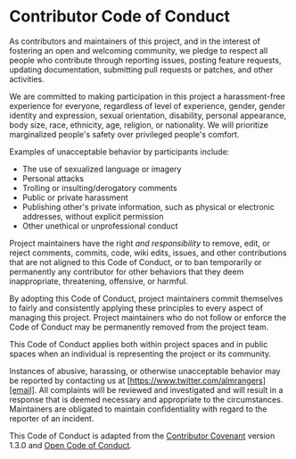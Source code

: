 # Contributor Code of Conduct  

As contributors and maintainers of this project, and in the interest of fostering an open and welcoming community, we pledge to respect all people who contribute through reporting issues, posting feature requests, updating documentation, submitting pull requests or patches, and other activities.
  
We are committed to making participation in this project a harassment-free experience for everyone, regardless of level of experience, gender, gender identity and expression, sexual orientation, disability, personal appearance, body size, race, ethnicity, age, religion, or nationality. We will prioritize marginalized people's safety over privileged people's comfort.

Examples of unacceptable behavior by participants include:
- The use of sexualized language or imagery
- Personal attacks
- Trolling or insulting/derogatory comments
- Public or private harassment
- Publishing other's private information, such as physical or electronic addresses, without explicit permission
- Other unethical or unprofessional conduct

Project maintainers have the right _and responsibility_ to remove, edit, or reject comments, commits, code, wiki edits, issues, and other contributions that are not aligned to this Code of Conduct, or to ban temporarily or permanently any contributor for other behaviors that they deem inappropriate, threatening, offensive, or harmful.  

By adopting this Code of Conduct, project maintainers commit themselves to fairly and consistently applying these principles to every aspect of managing this project. Project maintainers who do not follow or enforce the Code of Conduct may be permanently removed from the project team.
  
This Code of Conduct applies both within project spaces and in public spaces when an individual is representing the project or its community.

Instances of abusive, harassing, or otherwise unacceptable behavior may be reported by contacting us at [https://www.twitter.com/almrangers][email]. All complaints will be reviewed and investigated and will result in a response that
is deemed necessary and appropriate to the circumstances. Maintainers are obligated to maintain confidentiality with regard to the reporter of an incident.

This Code of Conduct is adapted from the [Contributor Covenant][homepage] version 1.3.0 and [Open Code of Conduct][opencoc].

[homepage]: http://contributor-covenant.org
[version]: http://contributor-covenant.org/version/1/3/0/
[opencoc]: http://todogroup.org/opencodeofconduct/
[email]: https://www.twitter.com/almrangers
